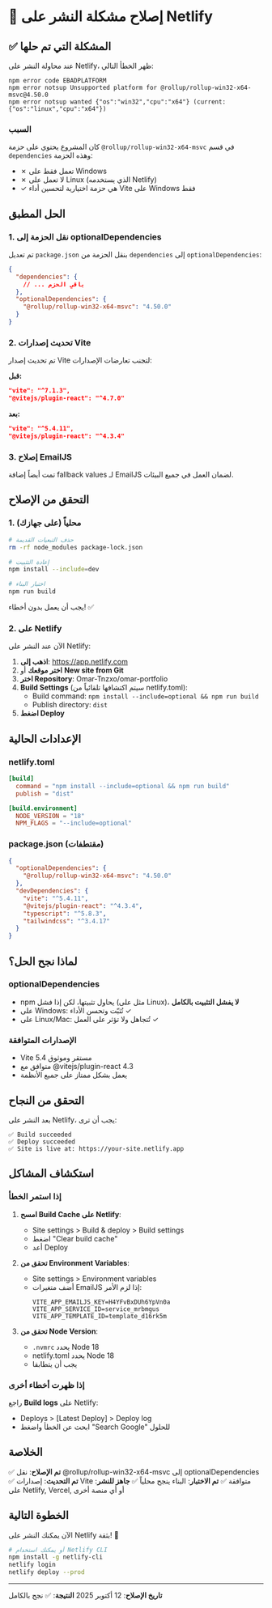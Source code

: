 # 🔧 إصلاح مشكلة النشر على Netlify

## ✅ المشكلة التي تم حلها

عند محاولة النشر على Netlify، ظهر الخطأ التالي:

```
npm error code EBADPLATFORM
npm error notsup Unsupported platform for @rollup/rollup-win32-x64-msvc@4.50.0
npm error notsup wanted {"os":"win32","cpu":"x64"} (current: {"os":"linux","cpu":"x64"})
```

### السبب

كان المشروع يحتوي على حزمة `@rollup/rollup-win32-x64-msvc` في قسم `dependencies` وهذه الحزمة:
- ✗ تعمل فقط على Windows
- ✗ لا تعمل على Linux (الذي يستخدمه Netlify)
- ✓ هي حزمة اختيارية لتحسين أداء Vite على Windows فقط

## الحل المطبق

### 1. نقل الحزمة إلى optionalDependencies

تم تعديل `package.json` بنقل الحزمة من `dependencies` إلى `optionalDependencies`:

```json
{
  "dependencies": {
    // ... باقي الحزم
  },
  "optionalDependencies": {
    "@rollup/rollup-win32-x64-msvc": "4.50.0"
  }
}
```

### 2. تحديث إصدارات Vite

تم تحديث إصدار Vite لتجنب تعارضات الإصدارات:

**قبل:**
```json
"vite": "^7.1.3",
"@vitejs/plugin-react": "^4.7.0"
```

**بعد:**
```json
"vite": "^5.4.11",
"@vitejs/plugin-react": "^4.3.4"
```

### 3. إصلاح EmailJS

تمت أيضاً إضافة fallback values لـ EmailJS لضمان العمل في جميع البيئات.

## التحقق من الإصلاح

### 1. محلياً (على جهازك)

```bash
# حذف التبعيات القديمة
rm -rf node_modules package-lock.json

# إعادة التثبيت
npm install --include=dev

# اختبار البناء
npm run build
```

يجب أن يعمل بدون أخطاء! ✅

### 2. على Netlify

الآن عند النشر على Netlify:

1. **اذهب إلى**: https://app.netlify.com
2. **اختر موقعك** أو **New site from Git**
3. **اختر Repository**: Omar-Tnzxo/omar-portfolio
4. **Build Settings** (سيتم اكتشافها تلقائياً من netlify.toml):
   - Build command: `npm install --include=optional && npm run build`
   - Publish directory: `dist`
5. **اضغط Deploy**

## الإعدادات الحالية

### netlify.toml

```toml
[build]
  command = "npm install --include=optional && npm run build"
  publish = "dist"

[build.environment]
  NODE_VERSION = "18"
  NPM_FLAGS = "--include=optional"
```

### package.json (مقتطفات)

```json
{
  "optionalDependencies": {
    "@rollup/rollup-win32-x64-msvc": "4.50.0"
  },
  "devDependencies": {
    "vite": "^5.4.11",
    "@vitejs/plugin-react": "^4.3.4",
    "typescript": "^5.8.3",
    "tailwindcss": "^3.4.17"
  }
}
```

## لماذا نجح الحل؟

### optionalDependencies
- npm يحاول تثبيتها، لكن إذا فشل (مثل على Linux)، **لا يفشل التثبيت بالكامل**
- على Windows: تُثبّت وتحسن الأداء ✓
- على Linux/Mac: تُتجاهل ولا تؤثر على العمل ✓

### الإصدارات المتوافقة
- Vite 5.4 مستقر وموثوق
- متوافق مع @vitejs/plugin-react 4.3
- يعمل بشكل ممتاز على جميع الأنظمة

## التحقق من النجاح

بعد النشر على Netlify، يجب أن ترى:

```
✅ Build succeeded
✅ Deploy succeeded
✅ Site is live at: https://your-site.netlify.app
```

## استكشاف المشاكل

### إذا استمر الخطأ

1. **امسح Build Cache على Netlify**:
   - Site settings > Build & deploy > Build settings
   - اضغط "Clear build cache"
   - أعد Deploy

2. **تحقق من Environment Variables**:
   - Site settings > Environment variables
   - أضف متغيرات EmailJS إذا لزم الأمر:
     ```
     VITE_APP_EMAILJS_KEY=H4YFvBxDUh6YpVn0a
     VITE_APP_SERVICE_ID=service_mrbmgus
     VITE_APP_TEMPLATE_ID=template_d16rk5m
     ```

3. **تحقق من Node Version**:
   - `.nvmrc` يحدد Node 18
   - netlify.toml يحدد Node 18
   - يجب أن يتطابقا

### إذا ظهرت أخطاء أخرى

راجع **Build logs** على Netlify:
- Deploys > [Latest Deploy] > Deploy log
- ابحث عن الخطأ واضغط "Search Google" للحلول

## الخلاصة

✅ **تم الإصلاح**: نقل @rollup/rollup-win32-x64-msvc إلى optionalDependencies
✅ **تم التحديث**: إصدارات Vite متوافقة
✅ **تم الاختبار**: البناء ينجح محلياً
✅ **جاهز للنشر**: على Netlify, Vercel, أو أي منصة أخرى

## الخطوة التالية

الآن يمكنك النشر على Netlify بثقة! 🚀

```bash
# أو يمكنك استخدام Netlify CLI
npm install -g netlify-cli
netlify login
netlify deploy --prod
```

---

**تاريخ الإصلاح**: 12 أكتوبر 2025
**النتيجة**: ✅ نجح بالكامل
